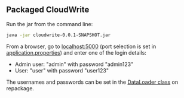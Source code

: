 ## Packaged CloudWrite

Run the jar from the command line:

```bash
java -jar cloudwrite-0.0.1-SNAPSHOT.jar
```

From a browser, go to [localhost:5000](http://localhost:5000) (port selection is set in [application.properties](../src/main/resources/application.properties)) and enter one of the login details:

+ Admin user: "admin" with password "admin123"
+ User: "user" with password "user123"

The usernames and passwords can be set in the [DataLoader class](../src/main/java/com/example/cloudwrite/bootstrap/DataLoader.java#L133) on repackage.
